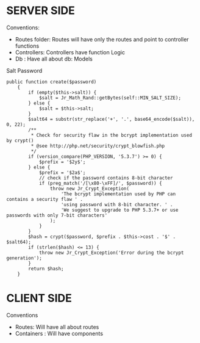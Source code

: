 SERVER SIDE
===============

Conventions:

* Routes folder: Routes will have only the routes and point to controller functions
* Controllers: Controllers have function Logic
* Db : Have all about db: Models



Salt Password
```
public function create($password)
    {
        if (empty($this->salt)) {
            $salt = Jr_Math_Rand::getBytes(self::MIN_SALT_SIZE);
        } else {
            $salt = $this->salt;
        }
        $salt64 = substr(str_replace('+', '.', base64_encode($salt)), 0, 22);
        /**
         * Check for security flaw in the bcrypt implementation used by crypt()
         * @see http://php.net/security/crypt_blowfish.php
         */
        if (version_compare(PHP_VERSION, '5.3.7') >= 0) {
            $prefix = '$2y$';
        } else {
            $prefix = '$2a$';
            // check if the password contains 8-bit character
            if (preg_match('/[\x80-\xFF]/', $password)) {
                throw new Jr_Crypt_Exception(
                    'The bcrypt implementation used by PHP can contains a security flaw ' .
                    'using password with 8-bit character. ' .
                    'We suggest to upgrade to PHP 5.3.7+ or use passwords with only 7-bit characters'
                );
            }
        }
        $hash = crypt($password, $prefix . $this->cost . '$' . $salt64);
        if (strlen($hash) <= 13) {
            throw new Jr_Crypt_Exception('Error during the bcrypt generation');
        }
        return $hash;
    }

```




CLIENT SIDE
===========

Conventions

* Routes: Will have all about routes
* Containers : Will have components



